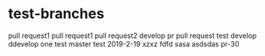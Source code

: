 # test-branches
pull request1
pull request1
pull request2
develop pr
pull request
test develop
ddevelop one
test master
test 2019-2-19
xzxz
fdfd
sasa
asdsdas
pr-30
